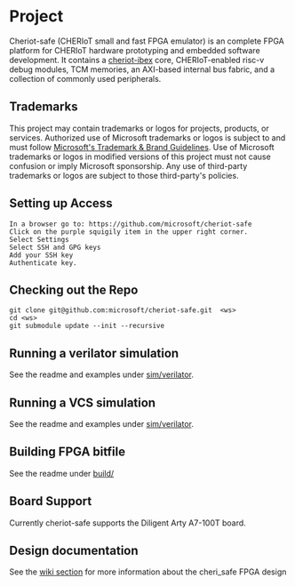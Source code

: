 # Project

Cheriot-safe (CHERIoT small and fast FPGA emulator)  is an complete FPGA platform for CHERIoT hardware prototyping and embedded software development. It contains a [cheriot-ibex](https://github.com/microsoft/cheriot-ibex) core, CHERIoT-enabled risc-v debug modules, TCM memories, an AXI-based internal bus fabric, and a collection of commonly used peripherals. 

## Trademarks

This project may contain trademarks or logos for projects, products, or services. Authorized use of Microsoft 
trademarks or logos is subject to and must follow 
[Microsoft's Trademark & Brand Guidelines](https://www.microsoft.com/en-us/legal/intellectualproperty/trademarks/usage/general).
Use of Microsoft trademarks or logos in modified versions of this project must not cause confusion or imply Microsoft sponsorship.
Any use of third-party trademarks or logos are subject to those third-party's policies.


## Setting up Access
```
In a browser go to: https://github.com/microsoft/cheriot-safe
Click on the purple squigily item in the upper right corner. 
Select Settings
Select SSH and GPG keys
Add your SSH key
Authenticate key.
```
## Checking out the Repo
```
git clone git@github.com:microsoft/cheriot-safe.git  <ws>
cd <ws>
git submodule update --init --recursive
```

## Running a verilator simulation
See the readme and examples under [sim/verilator](https://github.com/microsoft/cheriot-safe/tree/main/sim/verilator).

## Running a VCS simulation
See the readme and examples under [sim/verilator](https://github.com/microsoft/cheriot-safe/tree/main/sim/vcs).

## Building FPGA bitfile
See the readme under [build/](https://github.com/microsoft/cheriot-safe/tree/main/build)

## Board Support
Currently cheriot-safe supports the Diligent Arty A7-100T board. 

## Design documentation
See the [wiki section](https://github.com/microsoft/cheriot-safe/wiki) for more information about the cheri_safe FPGA design

